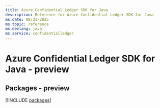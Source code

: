 ```yaml
---
title: Azure Confidential Ledger SDK for Java
description: Reference for Azure Confidential Ledger SDK for Java
ms.date: 08/21/2025
ms.topic: reference
ms.devlang: java
ms.service: confidentialledger
---
```

# Azure Confidential Ledger SDK for Java - preview
## Packages - preview
[!INCLUDE [packages](confidential-ledger-index.md)]